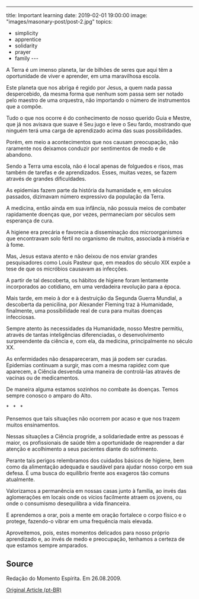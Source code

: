 ---
title: Important learning
date: 2019-02-01 19:00:00
image: "images/masonary-post/post-2.jpg"
topics: 
- simplicity
- apprentice
- solidarity
- prayer
- family
--- 

A Terra é um imenso planeta, lar de bilhões de seres que aqui têm a
oportunidade de viver e aprender, em uma maravilhosa escola.

Este planeta que nos abriga é regido por Jesus, a quem nada passa despercebido,
da mesma forma que nenhum som passa sem ser notado pelo maestro de uma
orquestra, não importando o número de instrumentos que a compõe.

Tudo o que nos ocorre é do conhecimento de nosso querido Guia e Mestre, que já
nos avisava que suave é Seu jugo e leve o Seu fardo, mostrando que ninguém terá
uma carga de aprendizado acima das suas possibilidades.

Porém, em meio a acontecimentos que nos causam preocupação, não raramente nos
deixamos conduzir por sentimentos de medo e de abandono.

Sendo a Terra uma escola, não é local apenas de folguedos e risos, mas também
de tarefas e de aprendizados. Esses, muitas vezes, se fazem através de grandes
dificuldades.

As epidemias fazem parte da história da humanidade e, em séculos passados,
dizimavam número expressivo da população da Terra.

A medicina, então ainda em sua infância, não possuía meios de combater
rapidamente doenças que, por vezes, permaneciam por séculos sem esperança de
cura.

A higiene era precária e favorecia a disseminação dos microorganismos que
encontravam solo fértil no organismo de muitos, associada à miséria e à fome.

Mas, Jesus estava atento e não deixou de nos enviar grandes pesquisadores como
Louis Pasteur que, em meados do século XIX expõe a tese de que os micróbios
causavam as infecções.

A partir de tal descoberta, os hábitos de higiene foram lentamente incorporados
ao cotidiano, em uma verdadeira revolução para a época.

Mais tarde, em meio à dor e à destruição da Segunda Guerra Mundial, a
descoberta da penicilina, por Alexander Fleming traz à Humanidade, finalmente,
uma possibilidade real de cura para muitas doenças infecciosas.

Sempre atento às necessidades da Humanidade, nosso Mestre permitiu, através de
tantas inteligências diferenciadas, o desenvolvimento surpreendente da ciência
e, com ela, da medicina, principalmente no século XX.

As enfermidades não desapareceram, mas já podem ser curadas. Epidemias
continuam a surgir, mas com a mesma rapidez com que aparecem, a Ciência
desvenda uma maneira de controlá-las através de vacinas ou de medicamentos.

De maneira alguma estamos sozinhos no combate às doenças. Temos sempre conosco
o amparo do Alto.

*   *   *

Pensemos que tais situações não ocorrem por acaso e que nos trazem muitos
ensinamentos.

Nessas situações a Ciência progride, a solidariedade entre as pessoas é maior,
os profissionais de saúde têm a oportunidade de reaprender a dar atenção e
acolhimento a seus pacientes diante do sofrimento.

Perante tais perigos relembramos dos cuidados básicos de higiene, bem como da
alimentação adequada e saudável para ajudar nosso corpo em sua defesa. É uma
busca do equilíbrio frente aos exageros tão comuns atualmente.

Valorizamos a permanência em nossas casas junto à família, ao invés das
aglomerações em locais onde os vícios facilmente atraem os jovens, ou onde o
consumismo desequilibra a vida financeira.

E aprendemos a orar, pois a mente em oração fortalece o corpo físico e o
protege, fazendo-o vibrar em uma frequência mais elevada.

Aproveitemos, pois, estes momentos delicados para nosso próprio aprendizado e,
ao invés de medo e preocupação, tenhamos a certeza de que estamos sempre
amparados.

## Source
Redação do Momento Espírita.
Em 26.08.2009.


[Original Article (pt-BR)](http://www.momento.com.br/pt/ler_texto.php?id=2332)


